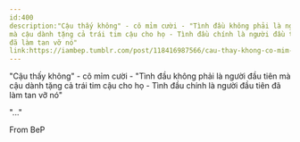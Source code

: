 ```yaml
---
id:400
description:"Cậu thấy không" - cô mỉm cười - "Tình đầu không phải là người đầu tiên
mà cậu dành tặng cả trái tim cậu cho họ - Tình đầu chính là người đầu tiên
đã làm tan vỡ nó"
link:https://iambep.tumblr.com/post/118416987566/cau-thay-khong-co-mim-cuoi-tinh-au-khong
---
```


"Cậu thấy không" - cô mỉm cười - "Tình đầu không phải là người đầu tiên
mà cậu dành tặng cả trái tim cậu cho họ - Tình đầu chính là người đầu tiên
đã làm tan vỡ nó"

"..."

From BeP